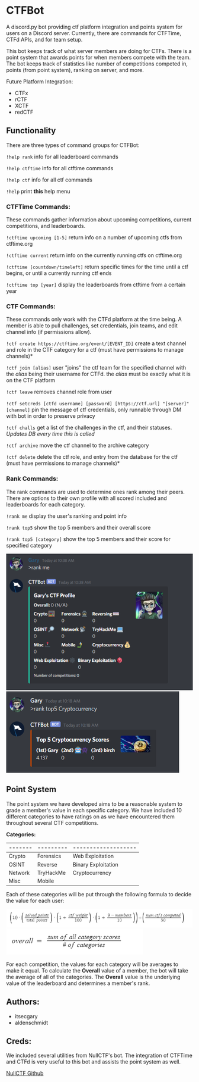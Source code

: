 # CTFBot
A discord.py bot providing ctf platform integration and points system for
users on a Discord server. Currently, there are commands for CTFTime, CTFd APIs,
and for team setup.

This bot keeps track of what server members are doing for CTFs. There is a point
system that awards points for when members compete with the team. The bot keeps
track of statistics like number of competitions competed in, points
(from point system), ranking on server, and more.

Future Platform Integration:
- CTFx
- rCTF
- XCTF
- redCTF

## Functionality
There are three types of command groups for CTFBot:

`!help rank`
info for all leaderboard commands

`!help ctftime`
info for all ctftime commands

`!help ctf`
info for all ctf commands

`!help`
print **this** help menu


### CTFTime Commands:
These commands gather information about upcoming competitions, current
competitions, and leaderboards.

`!ctftime upcoming [1-5]`
return info on a number of upcoming ctfs from ctftime.org

`!ctftime current`
return info on the currently running ctfs on ctftime.org

`!ctftime [countdown/timeleft]`
return specific times for the time until a ctf begins, or until a currently running ctf ends

`!ctftime top [year]`
display the leaderboards from ctftime from a certain year


### CTF Commands:
These commands only work with the CTFd platform at the time being. A member is
able to pull challenges, set credentials, join teams, and edit channel info
(if permissions allow).

`!ctf create https://ctftime.org/event/[EVENT_ID]`
create a text channel and role in the CTF category for a ctf (must have permissions to manage channels)*

`!ctf join [alias]`
user \"joins\" the ctf team for the specified channel with the *alias* being their username for CTFd.
the *alias* must be exactly what it is on the CTF platform

`!ctf leave`
removes channel role from user

`!ctf setcreds [ctfd username] [password] [https://ctf.url] "[server]" [channel]`
pin the message of ctf credentials, only runnable through DM with bot in order to preserve privacy

`!ctf challs`
get a list of the challenges in the ctf, and their statuses. *Updates DB every time this is called*

`!ctf archive`
move the ctf channel to the archive category

`!ctf delete`
delete the ctf role, and entry from the database for the ctf (must have permissions to manage channels)*

### Rank Commands:
The rank commands are used to determine ones rank among their peers. There are
options to their own profile with all scored included and leaderboards for each
category.

`!rank me`
display the user's ranking and point info

`!rank top5`
show the top 5 members and their overall score

`!rank top5 [category]`
show the top 5 members and their score for specified category

<img src="images/rank_me.PNG" alt="Rank Me Command">

<img src="images/category.PNG" alt="Category Leaderboard Example">


## Point System
The point system we have developed aims to be a reasonable system to grade a
member's value in each specific category. We have included 10 different categories
to have ratings on as we have encountered them throughout several CTF competitions.

**Categories:**

| ------- | --------- | ------------------- |
| ------- | --------- | ------------------- |
| Crypto  | Forensics |  Web Exploitation   |
|  OSINT  |  Reverse  | Binary Exploitation |
| Network | TryHackMe |   Cryptocurrency    |
|  Misc   |   Mobile  |                     |

Each of these categories will be put through the following formula to decide the
value for each user:

<img src="images/points_system_challs.PNG" alt="Point System Formula">

<img src="images/points_system_challs2.PNG" alt="Point System Overall Formula">

For each competition, the values for each category will be averages to make it equal.
To calculate the **Overall** value of a member, the bot will take the average of
all of the categories. The **Overall** value is the underlying value of the
leaderboard and determines a member's rank.

## Authors:
- itsecgary
- aldenschmidt

## Creds:
We included several utilities from NullCTF's bot. The integration of CTFTime and
CTFd is very useful to this bot and assists the point system as well.

[NullCTF Github](https://github.com/NullPxl/NullCTF)
